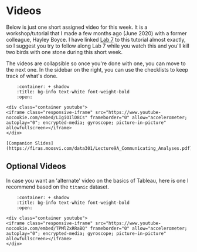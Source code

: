 # Videos

Below is just one short assigned video for this week. 
It is a workshop/tutorial that I made a few months ago (June 2020) with a former colleague, Hayley Boyce.
I have linked [Lab 7](./lab7) to this tutorial almost exactly, so I suggest you try to follow along Lab 7 while you watch this and you'll kill two birds with one stone during this short week.

The videos are collapsible so once you're done with one, you can move to the next one.
In the sidebar on the right, you can use the checklists to keep track of what's done.

```{dropdown} Tableau Workshop 
    :container: + shadow
    :title: bg-info text-white font-weight-bold
    :open:

<div class="container youtube">
<iframe class="responsive-iframe" src="https://www.youtube-nocookie.com/embed/LIgiOIlD8Cs" frameborder="0" allow="accelerometer; autoplay="0"; encrypted-media; gyroscope; picture-in-picture" allowfullscreen></iframe>
</div>

[Companion Slides](https://firas.moosvi.com/data301/Lecture9A_Communicating_Analyses.pdf)
```

## Optional Videos

In case you want an 'alternate' video on the basics of Tableau, here is one I recommend based on the `titanic` dataset.

```{dropdown} Introduction to Tableau 
    :container: + shadow
    :title: bg-info text-white font-weight-bold
    :open:

<div class="container youtube">
<iframe class="responsive-iframe" src="https://www.youtube-nocookie.com/embed/TPMlZxRRaBQ" frameborder="0" allow="accelerometer; autoplay="0"; encrypted-media; gyroscope; picture-in-picture" allowfullscreen></iframe>
</div>
```
